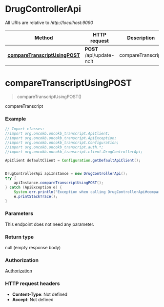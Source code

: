 # DrugControllerApi

All URIs are relative to *http://localhost:9090*

Method | HTTP request | Description
------------- | ------------- | -------------
[**compareTranscriptUsingPOST**](DrugControllerApi.md#compareTranscriptUsingPOST) | **POST** /api/update-ncit | compareTranscript

<a name="compareTranscriptUsingPOST"></a>
# **compareTranscriptUsingPOST**
> compareTranscriptUsingPOST()

compareTranscript

### Example
```java
// Import classes:
//import org.oncokb.oncokb_transcript.ApiClient;
//import org.oncokb.oncokb_transcript.ApiException;
//import org.oncokb.oncokb_transcript.Configuration;
//import org.oncokb.oncokb_transcript.auth.*;
//import org.oncokb.oncokb_transcript.client.DrugControllerApi;

ApiClient defaultClient = Configuration.getDefaultApiClient();


DrugControllerApi apiInstance = new DrugControllerApi();
try {
    apiInstance.compareTranscriptUsingPOST();
} catch (ApiException e) {
    System.err.println("Exception when calling DrugControllerApi#compareTranscriptUsingPOST");
    e.printStackTrace();
}
```

### Parameters
This endpoint does not need any parameter.

### Return type

null (empty response body)

### Authorization

[Authorization](../README.md#Authorization)

### HTTP request headers

 - **Content-Type**: Not defined
 - **Accept**: Not defined

